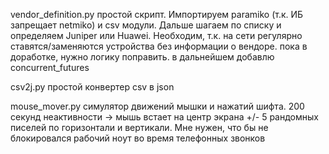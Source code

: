 vendor_definition.py простой скрипт. Импортируем paramiko (т.к. ИБ запрещает netmiko) и csv модули. Дальше шагаем по списку и определяем Juniper или Huawei. Необходим, т.к. на сети регулярно ставятся/заменяются устройства без информации о вендоре. пока в доработке, нужно логику поправить. в дальнейшем добавлю concurrent_futures

csv2j.py простой конвертер csv в json

mouse_mover.py симулятор движений мышки и нажатий шифта. 200 секунд неактивности -> мышь встает на центр экрана +/- 5 рандомных писелей по горизонтали и вертикали. Мне нужен, что бы не блокировался рабочий ноут во время телефонных звонков
